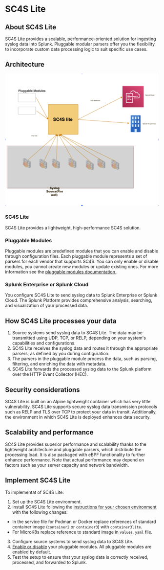 # SC4S Lite

## About SC4S Lite
SC4S Lite provides a scalable, performance-oriented solution for ingesting syslog data into Splunk. Pluggable modular parsers offer you the flexibility to incorporate custom data processing logic to suit specific use cases.

## Architecture
![architecture diagram](sc4slite_arch_diag.png)

### SC4S Lite
SC4S Lite provides a lightweight, high-performance SC4S solution.

### Pluggable Modules
Pluggable modules are predefined modules that you can enable and disable through configuration files. Each pluggable module represents a set of parsers for each vendor that supports SC4S. You can only enable or disable modules, you cannot create new modules or update existing ones. For more information see the [pluggable modules documentation ](pluggable_modules.md).

### Splunk Enterprise or Splunk Cloud
You configure SC4S Lite to send syslog data to Splunk Enterprise or Splunk Cloud. The Splunk Platform provides comprehensive analysis, searching, and visualization of your processed data.

##  How SC4S Lite processes your data
1. Source systems send syslog data to SC4S Lite. The data may be transmitted using UDP, TCP, or RELP, depending on your system's capabilities and configurations.
2. SC4S Lite receives the syslog data and routes it through the appropriate parsers, as defined by you during configuration.
3. The parsers in the pluggable module process the data, such as parsing, filtering, and enriching the data with metadata.
4. SC4S Lite forwards the processed syslog data to the Splunk platform over the HTTP Event Collector (HEC).

## Security considerations
SC4S Lite is built on an Alpine lightweight container which has very little vulnerability. SC4S Lite supports secure syslog data transmission protocols such as RELP and TLS over TCP to protect your data in transit. Additionally, the environment in which SC4S Lite is deployed enhances data security.

## Scalability and performance
SC4S Lite provides superior performance and scalability thanks to the lightweight architecture and pluggable parsers, which distribute the processing load. It is also packaged with eBPF functionality to further enhance performance. Note that actual performance may depend on factors such as your server capacity and network bandwidth.

## Implement SC4S Lite
To implementat of SC4S Lite:

1. Set up the SC4S Lite environment.
2. Install SC4S Lite following the [instructions for your chosen environment](./gettingstarted/) with the following changes:
* In the service file for Podman or Docker replace references of standard container image (`container2` or `container3`) with `container3lite`.
* For MicroK8s replace reference to standard image in `values.yaml` file.
3. Configure source systems to send syslog data to SC4S Lite.
4. [Enable or disable](pluggable_modules.md) your pluggable modules. All pluggable modules are enabled by default.
7. Test the setup to ensure that your syslog data is correctly received, processed, and forwarded to Splunk.
